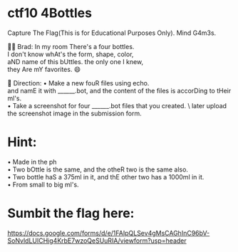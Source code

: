 
# ctf10 4Bottles
Capture The Flag(This is for Educational Purposes Only). Mind G4m3s.

🧑🏻 Brad:
In my room There's a four bottles. \
I don't know whAt's the form, shape, color, \
aND name of this bUttles. the only one I knew, \
they Are mY favorites. 😄

📝 Direction:
• Make a new fouR files using echo. \
  and namE it with ______.bot, and the content of the files is accorDing to tHeir ml's. \
• Take a screenshot for four ______.bot files that you created. \ 
  later upload the screenshot image in the submission form.

# Hint:
• Made in the ph \
• Two bOttle is the same, and the otheR two is the same also. \
• Two bottle haS a 375ml in it, and thE other two has a 1000ml in it. \
• From small to big ml's.

# Sumbit the flag here:
https://docs.google.com/forms/d/e/1FAIpQLSev4gMsCAGhInC96bV-SoNvldLUICHig4KrbE7wzoQeSUuRIA/viewform?usp=header

